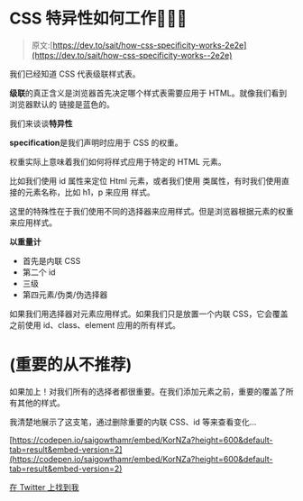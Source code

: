 # CSS 特异性如何工作🤹🏼‍♀️

> 原文:[https://dev.to/sait/how-css-specificity-works-2e2e](https://dev.to/sait/how-css-specificity-works--2e2e)

我们已经知道 CSS 代表级联样式表。

**级联**的真正含义是浏览器首先决定哪个样式表需要应用于 HTML。就像我们看到浏览器默认的
链接是蓝色的。

我们来谈谈**特异性**

**specification**是我们声明时应用于 CSS 的权重。

权重实际上意味着我们如何将样式应用于特定的 HTML
元素。

比如我们使用 id 属性来定位 Html 元素，或者我们使用
类属性，有时我们使用直接的元素名称，比如 h1，p 来应用
样式。

这里的特殊性在于我们使用不同的选择器来应用样式。但是浏览器根据元素的权重来应用样式。

**以重量计**

*   首先是内联 CSS
*   第二个 id
*   三级
*   第四元素/伪类/伪选择器

如果我们用选择器对元素应用样式。如果我们只是放置一个内联 CSS，它会覆盖之前使用 id、class、element 应用的所有样式。

# [](#important-is-never-recommended)(重要的从不推荐)

如果加上！对我们所有的选择者都很重要。在我们添加元素之前，重要的覆盖了所有其他的样式。

我清楚地展示了这支笔，通过删除重要的内联 CSS、id 等来查看变化...

[https://codepen.io/saigowthamr/embed/KorNZa?height=600&default-tab=result&embed-version=2](https://codepen.io/saigowthamr/embed/KorNZa?height=600&default-tab=result&embed-version=2)

[在 Twitter 上找到我](https://twitter.com/saigowthamr)